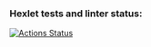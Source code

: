 ### Hexlet tests and linter status:
[![Actions Status](https://github.com/Steelrat3/qa-engineer-project-84/workflows/hexlet-check/badge.svg)](https://github.com/Steelrat3/qa-engineer-project-84/actions)